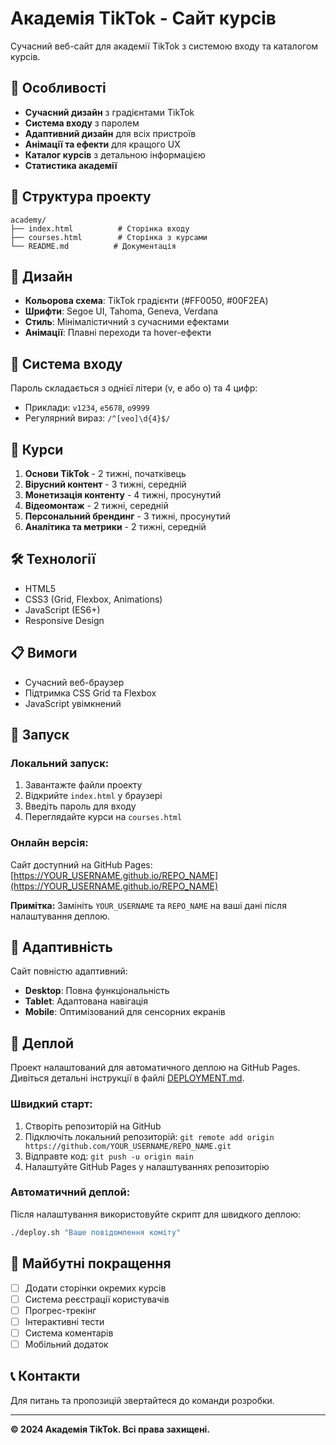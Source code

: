 # Академія TikTok - Сайт курсів

Сучасний веб-сайт для академії TikTok з системою входу та каталогом курсів.

## 🚀 Особливості

- **Сучасний дизайн** з градієнтами TikTok
- **Система входу** з паролем
- **Адаптивний дизайн** для всіх пристроїв
- **Анімації та ефекти** для кращого UX
- **Каталог курсів** з детальною інформацією
- **Статистика академії**

## 📁 Структура проекту

```
academy/
├── index.html          # Сторінка входу
├── courses.html        # Сторінка з курсами
└── README.md          # Документація
```

## 🎨 Дизайн

- **Кольорова схема**: TikTok градієнти (#FF0050, #00F2EA)
- **Шрифти**: Segoe UI, Tahoma, Geneva, Verdana
- **Стиль**: Мінімалістичний з сучасними ефектами
- **Анімації**: Плавні переходи та hover-ефекти

## 🔐 Система входу

Пароль складається з однієї літери (v, e або o) та 4 цифр:
- Приклади: `v1234`, `e5678`, `o9999`
- Регулярний вираз: `/^[veo]\d{4}$/`

## 📱 Курси

1. **Основи TikTok** - 2 тижні, початківець
2. **Вірусний контент** - 3 тижні, середній
3. **Монетизація контенту** - 4 тижні, просунутий
4. **Відеомонтаж** - 2 тижні, середній
5. **Персональний брендинг** - 3 тижні, просунутий
6. **Аналітика та метрики** - 2 тижні, середній

## 🛠️ Технології

- HTML5
- CSS3 (Grid, Flexbox, Animations)
- JavaScript (ES6+)
- Responsive Design

## 📋 Вимоги

- Сучасний веб-браузер
- Підтримка CSS Grid та Flexbox
- JavaScript увімкнений

## 🚀 Запуск

### Локальний запуск:
1. Завантажте файли проекту
2. Відкрийте `index.html` у браузері
3. Введіть пароль для входу
4. Переглядайте курси на `courses.html`

### Онлайн версія:
Сайт доступний на GitHub Pages: [https://YOUR_USERNAME.github.io/REPO_NAME](https://YOUR_USERNAME.github.io/REPO_NAME)

**Примітка:** Замініть `YOUR_USERNAME` та `REPO_NAME` на ваші дані після налаштування деплою.

## 📱 Адаптивність

Сайт повністю адаптивний:
- **Desktop**: Повна функціональність
- **Tablet**: Адаптована навігація
- **Mobile**: Оптимізований для сенсорних екранів

## 🚀 Деплой

Проект налаштований для автоматичного деплою на GitHub Pages. Дивіться детальні інструкції в файлі [DEPLOYMENT.md](DEPLOYMENT.md).

### Швидкий старт:
1. Створіть репозиторій на GitHub
2. Підключіть локальний репозиторій: `git remote add origin https://github.com/YOUR_USERNAME/REPO_NAME.git`
3. Відправте код: `git push -u origin main`
4. Налаштуйте GitHub Pages у налаштуваннях репозиторію

### Автоматичний деплой:
Після налаштування використовуйте скрипт для швидкого деплою:
```bash
./deploy.sh "Ваше повідомлення коміту"
```

## 🎯 Майбутні покращення

- [ ] Додати сторінки окремих курсів
- [ ] Система реєстрації користувачів
- [ ] Прогрес-трекінг
- [ ] Інтерактивні тести
- [ ] Система коментарів
- [ ] Мобільний додаток

## 📞 Контакти

Для питань та пропозицій звертайтеся до команди розробки.

---

**© 2024 Академія TikTok. Всі права захищені.**
